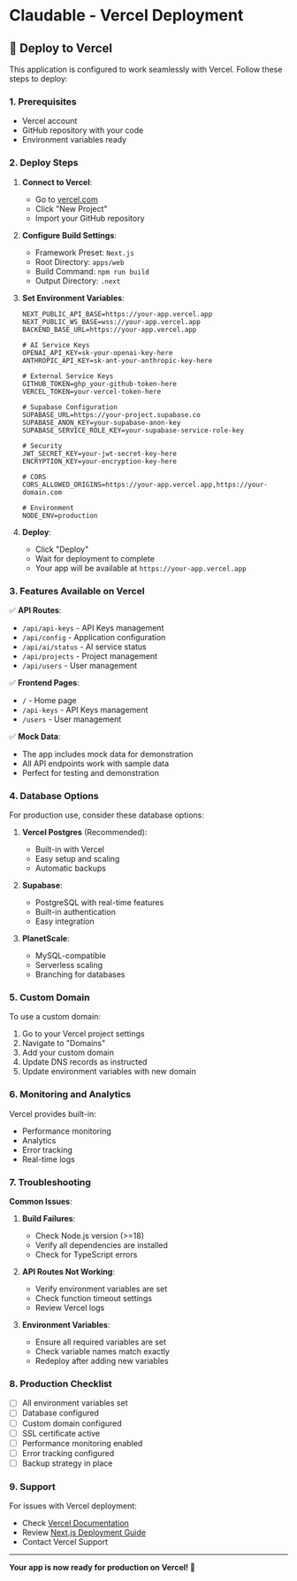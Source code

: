 # Claudable - Vercel Deployment

## 🚀 Deploy to Vercel

This application is configured to work seamlessly with Vercel. Follow these steps to deploy:

### 1. Prerequisites

- Vercel account
- GitHub repository with your code
- Environment variables ready

### 2. Deploy Steps

1. **Connect to Vercel**:
   - Go to [vercel.com](https://vercel.com)
   - Click "New Project"
   - Import your GitHub repository

2. **Configure Build Settings**:
   - Framework Preset: `Next.js`
   - Root Directory: `apps/web`
   - Build Command: `npm run build`
   - Output Directory: `.next`

3. **Set Environment Variables**:
   ```
   NEXT_PUBLIC_API_BASE=https://your-app.vercel.app
   NEXT_PUBLIC_WS_BASE=wss://your-app.vercel.app
   BACKEND_BASE_URL=https://your-app.vercel.app
   
   # AI Service Keys
   OPENAI_API_KEY=sk-your-openai-key-here
   ANTHROPIC_API_KEY=sk-ant-your-anthropic-key-here
   
   # External Service Keys
   GITHUB_TOKEN=ghp_your-github-token-here
   VERCEL_TOKEN=your-vercel-token-here
   
   # Supabase Configuration
   SUPABASE_URL=https://your-project.supabase.co
   SUPABASE_ANON_KEY=your-supabase-anon-key
   SUPABASE_SERVICE_ROLE_KEY=your-supabase-service-role-key
   
   # Security
   JWT_SECRET_KEY=your-jwt-secret-key-here
   ENCRYPTION_KEY=your-encryption-key-here
   
   # CORS
   CORS_ALLOWED_ORIGINS=https://your-app.vercel.app,https://your-domain.com
   
   # Environment
   NODE_ENV=production
   ```

4. **Deploy**:
   - Click "Deploy"
   - Wait for deployment to complete
   - Your app will be available at `https://your-app.vercel.app`

### 3. Features Available on Vercel

✅ **API Routes**:
- `/api/api-keys` - API Keys management
- `/api/config` - Application configuration
- `/api/ai/status` - AI service status
- `/api/projects` - Project management
- `/api/users` - User management

✅ **Frontend Pages**:
- `/` - Home page
- `/api-keys` - API Keys management
- `/users` - User management

✅ **Mock Data**:
- The app includes mock data for demonstration
- All API endpoints work with sample data
- Perfect for testing and demonstration

### 4. Database Options

For production use, consider these database options:

1. **Vercel Postgres** (Recommended):
   - Built-in with Vercel
   - Easy setup and scaling
   - Automatic backups

2. **Supabase**:
   - PostgreSQL with real-time features
   - Built-in authentication
   - Easy integration

3. **PlanetScale**:
   - MySQL-compatible
   - Serverless scaling
   - Branching for databases

### 5. Custom Domain

To use a custom domain:

1. Go to your Vercel project settings
2. Navigate to "Domains"
3. Add your custom domain
4. Update DNS records as instructed
5. Update environment variables with new domain

### 6. Monitoring and Analytics

Vercel provides built-in:
- Performance monitoring
- Analytics
- Error tracking
- Real-time logs

### 7. Troubleshooting

**Common Issues**:

1. **Build Failures**:
   - Check Node.js version (>=18)
   - Verify all dependencies are installed
   - Check for TypeScript errors

2. **API Routes Not Working**:
   - Verify environment variables are set
   - Check function timeout settings
   - Review Vercel logs

3. **Environment Variables**:
   - Ensure all required variables are set
   - Check variable names match exactly
   - Redeploy after adding new variables

### 8. Production Checklist

- [ ] All environment variables set
- [ ] Database configured
- [ ] Custom domain configured
- [ ] SSL certificate active
- [ ] Performance monitoring enabled
- [ ] Error tracking configured
- [ ] Backup strategy in place

### 9. Support

For issues with Vercel deployment:
- Check [Vercel Documentation](https://vercel.com/docs)
- Review [Next.js Deployment Guide](https://nextjs.org/docs/deployment)
- Contact Vercel Support

---

**Your app is now ready for production on Vercel! 🎉**
